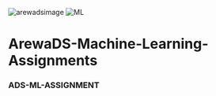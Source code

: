 ![arewadsimage](https://user-images.githubusercontent.com/70522655/228397221-14cfea4a-beaa-4245-a841-39c139a28665.png)
![ML](https://user-images.githubusercontent.com/70522655/229297581-09a0b1d0-eb80-475e-9524-486246564859.jpg)


# ArewaDS-Machine-Learning-Assignments
### ADS-ML-ASSIGNMENT
